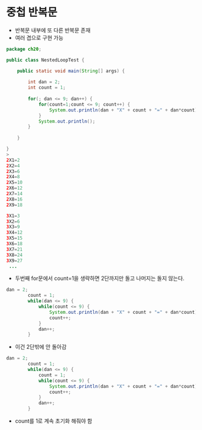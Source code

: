 # 중첩 반복문

- 반복문 내부에 또 다른 반복문 존재
- 여러 겹으로 구현 가능

```java
package ch20;

public class NestedLoopTest {

	public static void main(String[] args) {
			
		int dan = 2;
		int count = 1;
		
		for(; dan <= 9; dan++) {
			for(count=1;count <= 9; count++) {
				System.out.println(dan + "X" + count + "=" + dan*count);
			}
			System.out.println();
		}
		
	}

}
>
2X1=2
2X2=4
2X3=6
2X4=8
2X5=10
2X6=12
2X7=14
2X8=16
2X9=18

3X1=3
3X2=6
3X3=9
3X4=12
3X5=15
3X6=18
3X7=21
3X8=24
3X9=27
 ...
```

- 두번째 for문에서 count=1을 생략하면 2단까지만 돌고 나머지는 돌지 않는다.

```java
dan = 2;
		count = 1;
		while(dan <= 9) {
			while(count <= 9) {
				System.out.println(dan + "X" + count + "=" + dan*count);
				count++;
			}
			dan++;
		}
```

- 이건 2단밖에 안 돌아감

```java
dan = 2;
		count = 1;
		while(dan <= 9) {
			count = 1;
			while(count <= 9) {
				System.out.println(dan + "X" + count + "=" + dan*count);
				count++;
			}
			dan++;
		}
```

- count를 1로 계속 초기화 해줘야 함